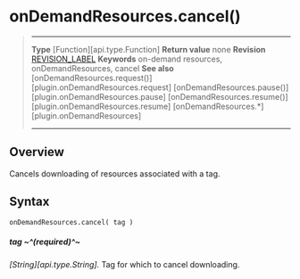 # onDemandResources.cancel()

> --------------------- ------------------------------------------------------------------------------------------
> __Type__              [Function][api.type.Function]
> __Return value__      none
> __Revision__          [REVISION_LABEL](REVISION_URL)
> __Keywords__          on-demand resources, onDemandResources, cancel
> __See also__          [onDemandResources.request()][plugin.onDemandResources.request]
>						[onDemandResources.pause()][plugin.onDemandResources.pause]
>						[onDemandResources.resume()][plugin.onDemandResources.resume]
>                       [onDemandResources.*][plugin.onDemandResources]
> --------------------- ------------------------------------------------------------------------------------------


## Overview

Cancels downloading of resources associated with a tag.

## Syntax

	onDemandResources.cancel( tag )

##### tag ~^(required)^~
_[String][api.type.String]._ Tag for which to cancel downloading.
